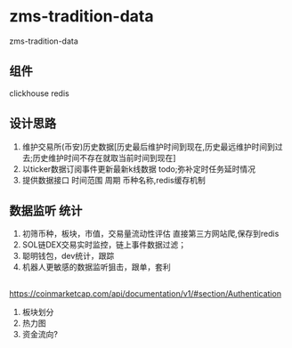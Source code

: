# zms-tradition-data
zms-tradition-data 

## 组件

 clickhouse
 redis

## 设计思路
 1. 维护交易所(币安)历史数据[历史最后维护时间到现在,历史最远维护时间到过去;历史维护时间不存在就取当前时间到现在]
 2. 以ticker数据订阅事件更新最新k线数据 todo;弥补定时任务延时情况
 3. 提供数据接口 时间范围 周期 币种名称,redis缓存机制 
## 数据监听 统计
 1. 初筛币种，板块，市值，交易量流动性评估 直接第三方网站爬,保存到redis
 2. SOL链DEX交易实时监控，链上事件数据过滤； 
 3. 聪明钱包，dev统计，跟踪
 4. 机器人更敏感的数据监听狙击，跟单，套利
## 
https://coinmarketcap.com/api/documentation/v1/#section/Authentication
1. 板块划分
2. 热力图
3. 资金流向?